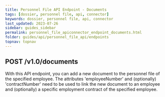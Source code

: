 ```yaml
---
title: Personnel File API Endpoint - Documents
tags: [dossier, personnel file, api, connector]
keywords: dossier, personnel file, api, connector
last_updated: 2023-07-26
sidebar: guides_sidebar
permalink: personnel_file_apiconnector_endpoint_documents.html
folder: guides/api/personnel_file_api/endpoints
topnav: topnav
---
```


<h2>POST /v1.0/documents</h2>
<p>With this API endpoint, you can add a new document to the personnel file of the specified employee. The attributes 'employeeNumber' and (optionally) 'contractNumber' need to be used to link the new document to an employee and (optionally) a specific employment contract of the specified employee.</p>

